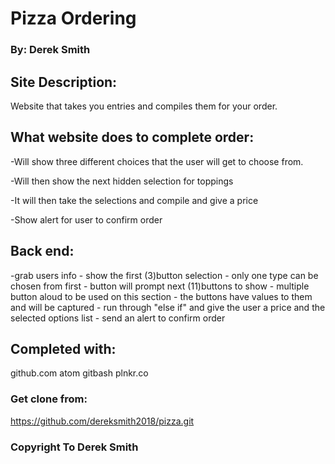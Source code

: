 # Pizza Ordering

### By: Derek Smith

## Site Description:
Website that takes you entries and compiles them for your order.

## What website does to complete order:
-Will show three different choices that the user will get to choose from.

-Will then show the next hidden selection for toppings

-It will then take the selections and compile and give a price

-Show alert for user to confirm order

## Back end:
-grab users info - show the first (3)button selection - only one type can be chosen from first - button will prompt next
(11)buttons to show - multiple button aloud to be used on this section - the buttons have values to them and will be captured - run through "else if" and give the user a price and the selected options list - send an alert to confirm order    

## Completed with:
github.com
atom
gitbash
plnkr.co

### Get clone from:
https://github.com/dereksmith2018/pizza.git

### Copyright To Derek Smith
